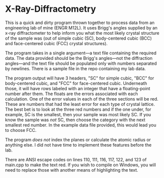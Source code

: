 # X-Ray-Diffractometry
This is a quick and dirty program thrown together to process data from an engineering lab of mine (ENGR M12L). It uses Brigg's angles supplied by an x-ray diffractometer to help inform you what the most likely crystal structure of the sample was (out of simple cubic (SC), body-centered cubic (BCC) and face-centered cubic (FCC) crystal structures).

The program takes in a single argument—a text file containing the required data. The data provided should be the Brigg's angles—not the diffraction angles—and the text file should be populated only with numbers separated by newlines. There is a sample file in the repo containing my lab data.

The program output will have 3 headers, "SC" for simple cubic, "BCC" for body-centered cubic, and "FCC" for face-centered cubic. Underneath those, it will have rows labeled with an integer that have a floating-point number after them. The floats are the errors associated with each calculation. One of the error values in each of the three sections will be red. These are numbers that had the least error for each type of crystal lattice. The best bet is to look at the three red numbers and if the one under, for example, SC is the smallest, then your sample was most likely SC. If you know the sample was *not* SC, then choose the category with the next smallest red number. In the example data file provided, this would lead you to choose FCC.

The program *does not* index the planes or calculate the atomic radius or anything else. I did not have time to implement these features before the lab.

There are ANSI escape codes on lines 110, 111, 116, 117, 122, and 123 of main.cpp to make the text red. If you wish to compile on Windows, you will need to replace those with another means of highlighting the text.
